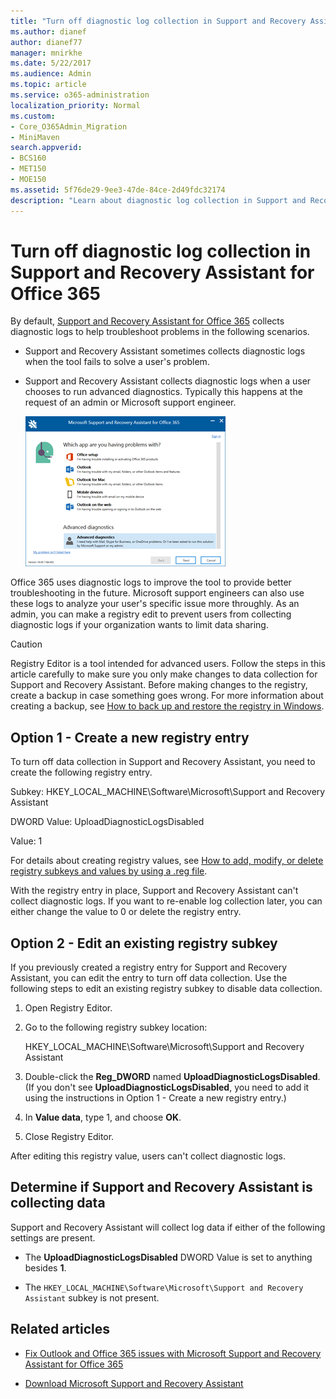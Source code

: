 ```yaml
---
title: "Turn off diagnostic log collection in Support and Recovery Assistant for Office 365"
ms.author: dianef
author: dianef77
manager: mnirkhe
ms.date: 5/22/2017
ms.audience: Admin
ms.topic: article
ms.service: o365-administration
localization_priority: Normal
ms.custom:
- Core_O365Admin_Migration
- MiniMaven
search.appverid:
- BCS160
- MET150
- MOE150
ms.assetid: 5f76de29-9ee3-47de-84ce-2d49fdc32174
description: "Learn about diagnostic log collection in Support and Recovery Assistant for Office 365. "
---
```


# Turn off diagnostic log collection in Support and Recovery Assistant for Office 365

By default, [Support and Recovery Assistant for Office 365](https://diagnostics.office.com/#/Download/?env=SOC) collects diagnostic logs to help troubleshoot problems in the following scenarios. 
  
- Support and Recovery Assistant sometimes collects diagnostic logs when the tool fails to solve a user's problem.
    
- Support and Recovery Assistant collects diagnostic logs when a user chooses to run advanced diagnostics. Typically this happens at the request of an admin or Microsoft support engineer.
    
    ![Screenshot of the Support and Recovery Assistant scenario selection screen with Advanced diagnostics selected.](../../media/daa5ca72-85b3-42c5-8837-18e246e3b7c6.png)
  
Office 365 uses diagnostic logs to improve the tool to provide better troubleshooting in the future. Microsoft support engineers can also use these logs to analyze your user's specific issue more throughly. As an admin, you can make a registry edit to prevent users from collecting diagnostic logs if your organization wants to limit data sharing.
  
> [!CAUTION]
> Registry Editor is a tool intended for advanced users. Follow the steps in this article carefully to make sure you only make changes to data collection for Support and Recovery Assistant. Before making changes to the registry, create a backup in case something goes wrong. For more information about creating a backup, see [How to back up and restore the registry in Windows](https://support.microsoft.com/en-us/kb/322756). 
  
## Option 1 - Create a new registry entry

To turn off data collection in Support and Recovery Assistant, you need to create the following registry entry. 
  
Subkey: HKEY_LOCAL_MACHINE\Software\Microsoft\Support and Recovery Assistant
  
DWORD Value: UploadDiagnosticLogsDisabled
  
Value: 1
  
For details about creating registry values, see [How to add, modify, or delete registry subkeys and values by using a .reg file](https://support.microsoft.com/en-us/kb/310516). 
  
With the registry entry in place, Support and Recovery Assistant can't collect diagnostic logs. If you want to re-enable log collection later, you can either change the value to 0 or delete the registry entry. 
  
## Option 2 - Edit an existing registry subkey

If you previously created a registry entry for Support and Recovery Assistant, you can edit the entry to turn off data collection. Use the following steps to edit an existing registry subkey to disable data collection. 
  
1. Open Registry Editor.
    
2. Go to the following registry subkey location:
    
    HKEY_LOCAL_MACHINE\Software\Microsoft\Support and Recovery Assistant
    
3. Double-click the **Reg_DWORD** named **UploadDiagnosticLogsDisabled**. (If you don't see **UploadDiagnosticLogsDisabled**, you need to add it using the instructions in Option 1 - Create a new registry entry.)
    
4. In **Value data**, type 1, and choose **OK**.
    
5. Close Registry Editor.
    
After editing this registry value, users can't collect diagnostic logs.
  
## Determine if Support and Recovery Assistant is collecting data

Support and Recovery Assistant will collect log data if either of the following settings are present.
  
- The **UploadDiagnosticLogsDisabled** DWORD Value is set to anything besides **1**.
    
- The  `HKEY_LOCAL_MACHINE\Software\Microsoft\Support and Recovery Assistant` subkey is not present. 
    
## Related articles

- [Fix Outlook and Office 365 issues with Microsoft Support and Recovery Assistant for Office 365](../fix-outlook-and-office-365-issues.md)
    
- [Download Microsoft Support and Recovery Assistant](https://diagnostics.outlook.com/)
    


